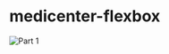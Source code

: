 # medicenter-flexbox


![Part 1](https://user-images.githubusercontent.com/103329909/166492564-542e7247-00df-40bc-b1c3-0e3d4d778a90.gif)
